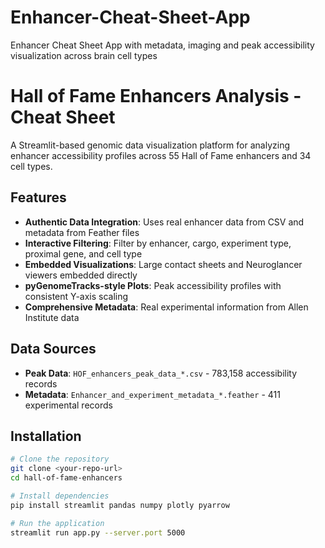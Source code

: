 # Enhancer-Cheat-Sheet-App
Enhancer Cheat Sheet App with metadata, imaging and peak accessibility visualization across brain cell types


# Hall of Fame Enhancers Analysis - Cheat Sheet

A Streamlit-based genomic data visualization platform for analyzing enhancer accessibility profiles across 55 Hall of Fame enhancers and 34 cell types.

## Features

- **Authentic Data Integration**: Uses real enhancer data from CSV and metadata from Feather files
- **Interactive Filtering**: Filter by enhancer, cargo, experiment type, proximal gene, and cell type
- **Embedded Visualizations**: Large contact sheets and Neuroglancer viewers embedded directly
- **pyGenomeTracks-style Plots**: Peak accessibility profiles with consistent Y-axis scaling
- **Comprehensive Metadata**: Real experimental information from Allen Institute data

## Data Sources

- **Peak Data**: `HOF_enhancers_peak_data_*.csv` - 783,158 accessibility records
- **Metadata**: `Enhancer_and_experiment_metadata_*.feather` - 411 experimental records

## Installation

```bash
# Clone the repository
git clone <your-repo-url>
cd hall-of-fame-enhancers

# Install dependencies
pip install streamlit pandas numpy plotly pyarrow

# Run the application
streamlit run app.py --server.port 5000
